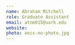 ```yaml
---
name: Abraham Mitchell
role: Graduate Assistant
email: atnm015@uark.edu
website: 
photo: eecs-no-photo.jpg
---
```

